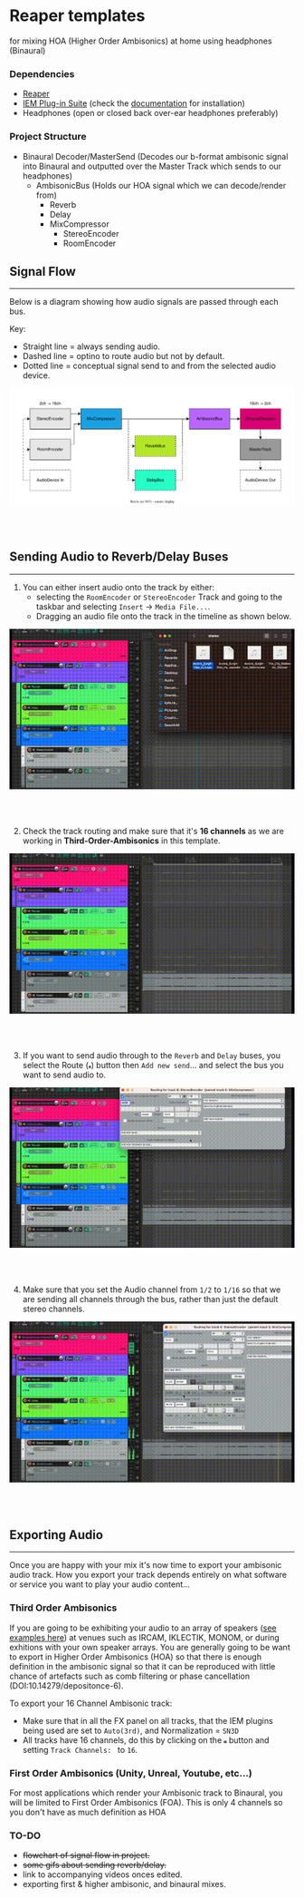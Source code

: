 # Reaper templates
 for mixing HOA (Higher Order Ambisonics) at home using headphones (Binaural) 
 
 ### Dependencies
 
 + [Reaper](https://www.reaper.fm/download.php)
 + [IEM Plug-in Suite](https://plugins.iem.at/) (check the [documentation](https://plugins.iem.at/docs/installation/) for installation)
 + Headphones (open or closed back over-ear headphones preferably)

### Project Structure

+ Binaural Decoder/MasterSend (Decodes our b-format ambisonic signal into Binaural and outputted over the Master Track which sends to our headphones)
  + AmbisonicBus (Holds our HOA signal which we can decode/render from)
    + Reverb 
    + Delay
    + MixCompressor
      + StereoEncoder
      + RoomEncoder



## Signal Flow
----
Below is a diagram showing how audio signals are passed through each bus.

Key:
+ Straight line = always sending audio.
+ Dashed line = optino to route audio but not by default.
+ Dotted line = conceptual signal send to and from the selected audio device.

![diagram](readme_resources/signal-flow.drawio.svg)

<br/><br/>

## Sending Audio to Reverb/Delay Buses
----

1. You can either insert audio onto the track by either: 
   + selecting the `RoomEncoder` or `StereoEncoder` Track and going to the taskbar and selecting `Insert` -> `Media File...`.
   + Dragging an audio file onto the track in the timeline as shown below.

![Alt text](readme_resources/placing_clip.gif)

<br/><br/>

2. Check the track routing and make sure that it's **16 channels** as we are working in **Third-Order-Ambisonics** in this template.

![Alt text](readme_resources/check_channels.gif)

<br/><br/>

3. If you want to send audio through to the `Reverb` and `Delay` buses, you select the Route (<img src="readme_resources/key_route@2x.png"  width="1%" height="1%">) button then `Add new send`... and select the bus you want to send audio to.

![Alt text](readme_resources/send_to_bus.gif)

<br/><br/>

4. Make sure that you set the Audio channel from `1/2` to `1/16` so that we are sending all channels through the bus, rather than just the default stereo channels.

![Alt text](readme_resources/check_mutlichannel.gif)

<br/><br/>

## Exporting Audio
----

Once you are happy with your mix it's now time to export your ambisonic audio track.
How you export your track depends entirely on what software or service you want to play your audio content...

### Third Order Ambisonics
If you are going to be exhibiting your audio to an array of speakers ([see examples here](https://en.wikipedia.org/wiki/Ambisonic_reproduction_systems)) at venues such as IRCAM, IKLECTIK, MONOM, or during exhitions with your own speaker arrays. You are generally going to be want to export in Higher Order Ambisonics (HOA) so that there is enough definition in the ambisonic signal so that it can be reproduced with little chance of artefacts such as comb filtering or phase cancellation (DOI:10.14279/depositonce-6).

To export your 16 Channel Ambisonic track:
+ Make sure that in all the FX panel on all tracks, that the IEM plugins being used are set to `Auto(3rd)`, and Normalization = `SN3D`
+ All tracks have 16 channels, do this by clicking on the <img src="readme_resources/key_route@2x.png" alt="route" width="1%" height="1%"> button and setting `Track Channels: ` to `16`.

### First Order Ambisonics (Unity, Unreal, Youtube, etc...)
For most applications which render your Ambisonic track to Binaural, you will be limited to First Order Ambisonics (FOA). This is only 4 channels so you don't have as much definition as HOA







<!-- <img src="placing_clip.gif" alt= “placing_clip_on_track” width="50%" height="50%"> -->

### TO-DO ###

+ ~~flowchart of signal flow in project.~~
+ ~~some gifs about sending reverb/delay.~~
+ link to accompanying videos onces edited.
+ exporting first & higher ambisonic, and binaural mixes.



